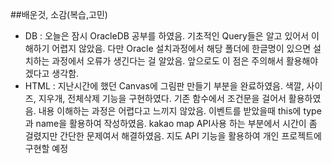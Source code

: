 ##배운것, 소감(복습,고민)
- DB : 오늘은 잠시 OracleDB 공부를 하였음. 기초적인 Query들은 알고 있어서 이해하기 어렵지 않았음. 다만 Oracle 설치과정에서 해당 폴더에 한글명이 있으면 설치하는 과정에서 오류가 생긴다는 걸 알았음. 앞으로도 이 점은 주의해서 활용해야 겠다고 생각함.
- HTML : 지난시간에 했던 Canvas에 그림판 만들기 부분을 완료하였음. 색깔, 사이즈, 지우개, 전체삭제 기능을 구현하였다. 기존 함수에서 조건문을 걸어서 활용하였음. 내용 이해하는 과정은 어렵다고 느끼지 않았음. 이벤트를 받았을때 this에 type과 name을 활용하여 작성하였음.
          kakao map API사용 하는 부분에서 시간이 좀 걸렸지만 간단한 문제여서 해결하였음. 지도 API 기능을 활용하여 개인 프로젝트에 구현할 예정

